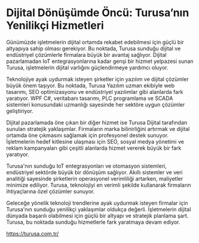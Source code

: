 # Dijital Dönüşümde Öncü: Turusa’nın Yenilikçi Hizmetleri
Günümüzde işletmelerin dijital ortamda rekabet edebilmesi için güçlü bir altyapıya sahip olması gerekiyor. Bu noktada, Turusa sunduğu dijital ve endüstriyel çözümlerle firmalara büyük bir avantaj sağlıyor. Dijital pazarlamadan IoT entegrasyonlarına kadar genşi bir hizmet yelpazesi sunan Turusa, işletmelerin dijital varlığını güçlendirmeye yardımcı oluyor.

Teknolojiye ayak uydurmak isteyen şirketler için yazılım ve dijital çözümler büyük önem taşıyor. Bu noktada, Turusa Yazılım uzman ekibiyle web tasarımı, SEO optimizasyonu ve endüstriyel yazılımlar gibi alanlarda fark yaratıyor. WPF C#, veritabanı tasarımı, PLC programlama ve SCADA sistemleri konusundaki uzmanlığı sayesinde her sektöre uygun çözümler geliştiriyor.

Dijital pazarlamada öne çıkan bir diğer hizmet ise Turusa Dijital tarafından sunulan stratejik yaklaşımlar. Firmaların marka bilinirliğini artırmak ve dijital ortamda öne çıkmasını sağlamak için profesyonel destek sunuyor. İşletmelerin hedef kitlesine ulaşması için SEO, sosyal medya yönetimi ve reklam kampanyaları gibi çeşitli alanlarda hizmet vererek büyük bir fark yaratıyor.

Turusa'nın sunduğu IoT entegrasyonları ve otomasyon sistemleri, endüstriyel sektörde büyük bir dönüşüm sağlıyor. Akıllı sistemler ve veri analitiği sayesinde şirketlerin operasyonel verimliliği artarken, maliyetler minimize ediliyor. Turusa, teknolojiyi en verimli şekilde kullanarak firmaların ihtiyaçlarına özel çözümler sunuyor.

Geleceğe yönelik teknoloji trendlerine ayak uydurmak isteyen firmalar için Turusa'nın sunduğu yenilikçi yaklaşımlar oldukça değerli. İşletmelerin dijital dünyada başarılı olabilmesi için güçlü bir altyapı ve stratejik planlama şart. Turusa, bu noktada sunduğu hizmetlerle fark yaratmaya devam ediyor.

https://turusa.com.tr/
